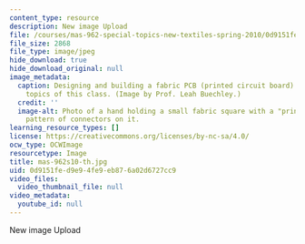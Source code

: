 ```yaml
---
content_type: resource
description: New image Upload
file: /courses/mas-962-special-topics-new-textiles-spring-2010/0d9151fed9e94fe9eb876a02d6727cc9_mas-962s10-th.jpg
file_size: 2868
file_type: image/jpeg
hide_download: true
hide_download_original: null
image_metadata:
  caption: Designing and building a fabric PCB (printed circuit board) is one of the
    topics of this class. (Image by Prof. Leah Buechley.)
  credit: ''
  image-alt: Photo of a hand holding a small fabric square with a "printed circuit"
    pattern of connectors on it.
learning_resource_types: []
license: https://creativecommons.org/licenses/by-nc-sa/4.0/
ocw_type: OCWImage
resourcetype: Image
title: mas-962s10-th.jpg
uid: 0d9151fe-d9e9-4fe9-eb87-6a02d6727cc9
video_files:
  video_thumbnail_file: null
video_metadata:
  youtube_id: null
---
```

New image Upload